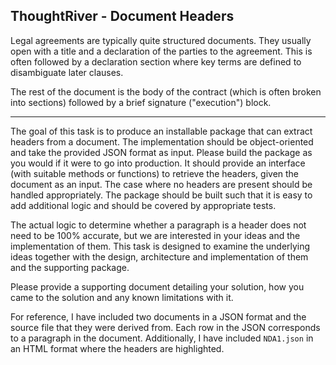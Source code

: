 ## ThoughtRiver - Document Headers

Legal agreements are typically quite structured documents. They usually open with a title and a declaration of the parties to the agreement. This is often followed by a declaration section where key terms are defined to disambiguate later clauses.

The rest of the document is the body of the contract (which is often broken into sections) followed by a brief signature ("execution") block.

----

The goal of this task is to produce an installable package that can extract headers from a document. The implementation should be object-oriented and take the provided JSON format as input. Please build the package as you would if it were to go into production. It should provide an interface (with suitable methods or functions) to retrieve the headers, given the document as an input. The case where no headers are present should be handled appropriately. The package should be built such that it is easy to add additional logic and should be covered by appropriate tests.

The actual logic to determine whether a paragraph is a header does not need to be 100% accurate, but we are interested in your ideas and the implementation of them. This task is designed to examine the underlying ideas together with the design, architecture and implementation of them and the supporting package.

Please provide a supporting document detailing your solution, how you came to the solution and any known limitations with it.

For reference, I have included two documents in a JSON format and the source file that they were derived from. Each row in the JSON corresponds to a paragraph in the document. Additionally, I have included `NDA1.json` in an HTML format where the headers are highlighted.
